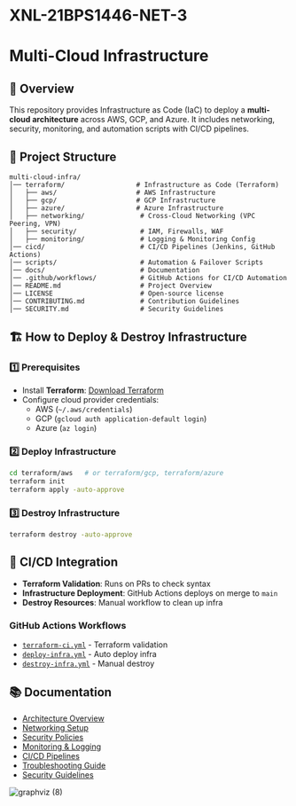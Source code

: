# XNL-21BPS1446-NET-3

# Multi-Cloud Infrastructure

## 🚀 Overview
This repository provides Infrastructure as Code (IaC) to deploy a **multi-cloud architecture** across AWS, GCP, and Azure. It includes networking, security, monitoring, and automation scripts with CI/CD pipelines.

## 📂 Project Structure
```
multi-cloud-infra/
│── terraform/                  # Infrastructure as Code (Terraform)
│   ├── aws/                    # AWS Infrastructure
│   ├── gcp/                    # GCP Infrastructure
│   ├── azure/                  # Azure Infrastructure
│   ├── networking/              # Cross-Cloud Networking (VPC Peering, VPN)
│   ├── security/                # IAM, Firewalls, WAF
│   ├── monitoring/              # Logging & Monitoring Config
│── cicd/                        # CI/CD Pipelines (Jenkins, GitHub Actions)
│── scripts/                     # Automation & Failover Scripts
│── docs/                        # Documentation
│── .github/workflows/           # GitHub Actions for CI/CD Automation
│── README.md                    # Project Overview
│── LICENSE                      # Open-source license
│── CONTRIBUTING.md              # Contribution Guidelines
│── SECURITY.md                  # Security Guidelines
```

## 🏗️ How to Deploy & Destroy Infrastructure
### **1️⃣ Prerequisites**
- Install **Terraform**: [Download Terraform](https://developer.hashicorp.com/terraform/downloads)
- Configure cloud provider credentials:
  - AWS (`~/.aws/credentials`)
  - GCP (`gcloud auth application-default login`)
  - Azure (`az login`)

### **2️⃣ Deploy Infrastructure**
```sh
cd terraform/aws   # or terraform/gcp, terraform/azure
terraform init
terraform apply -auto-approve
```

### **3️⃣ Destroy Infrastructure**
```sh
terraform destroy -auto-approve
```

## 🔄 CI/CD Integration
- **Terraform Validation**: Runs on PRs to check syntax
- **Infrastructure Deployment**: GitHub Actions deploys on merge to `main`
- **Destroy Resources**: Manual workflow to clean up infra

### **GitHub Actions Workflows**
- [`terraform-ci.yml`](.github/workflows/terraform-ci.yml) - Terraform validation
- [`deploy-infra.yml`](.github/workflows/deploy-infra.yml) - Auto deploy infra
- [`destroy-infra.yml`](.github/workflows/destroy-infra.yml) - Manual destroy

## 📚 Documentation
- [Architecture Overview](docs/architecture.md)
- [Networking Setup](docs/networking.md)
- [Security Policies](docs/security.md)
- [Monitoring & Logging](docs/monitoring.md)
- [CI/CD Pipelines](docs/cicd.md)
- [Troubleshooting Guide](docs/troubleshooting.md)
- [Security Guidelines](SECURITY.md)

![graphviz (8)](https://github.com/user-attachments/assets/98132d98-e0af-4d23-8f25-944400a1ebdc)




